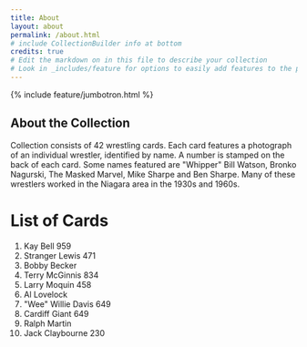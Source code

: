 ```yaml
---
title: About
layout: about
permalink: /about.html
# include CollectionBuilder info at bottom
credits: true
# Edit the markdown on in this file to describe your collection
# Look in _includes/feature for options to easily add features to the page
---
```


{% include feature/jumbotron.html %}

## About the Collection
Collection consists of 42 wrestling cards. Each card features a photograph of an individual wrestler, identified by name. A number is stamped on the back of each card. Some names featured are "Whipper" Bill Watson, Bronko Nagurski, The Masked Marvel, Mike Sharpe and Ben Sharpe. Many of these wrestlers worked in the Niagara area in the 1930s and 1960s.
 
 # List of Cards
 1. Kay Bell 959
 2. Stranger Lewis 471
 3. Bobby Becker
 4. Terry McGinnis 834
 5. Larry Moquin 458
 6. Al Lovelock
 7. "Wee" Willie Davis 649
 8. Cardiff Giant 649
 9. Ralph Martin
 10. Jack Claybourne 230

